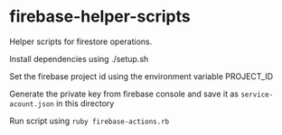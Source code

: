 # firebase-helper-scripts
Helper scripts for firestore operations.

Install dependencies using ./setup.sh

Set the firebase project id using the environment variable PROJECT_ID

Generate the private key from firebase console and save it as `service-acount.json` in this directory

Run script using `ruby firebase-actions.rb`